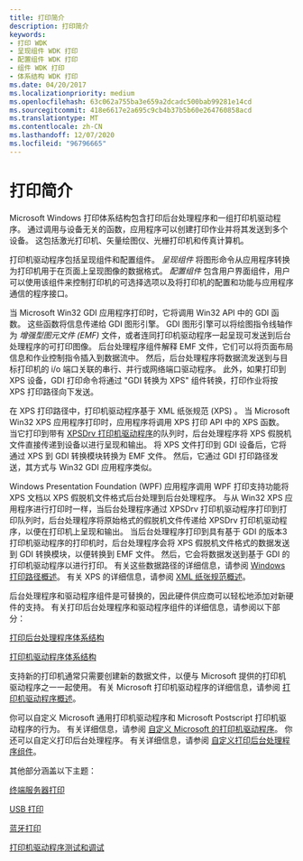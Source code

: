 ```yaml
---
title: 打印简介
description: 打印简介
keywords:
- 打印 WDK
- 呈现组件 WDK 打印
- 配置组件 WDK 打印
- 组件 WDK 打印
- 体系结构 WDK 打印
ms.date: 04/20/2017
ms.localizationpriority: medium
ms.openlocfilehash: 63c062a755ba3e659a2dcadc500bab99281e14cd
ms.sourcegitcommit: 418e6617e2a695c9cb4b37b5b60e264760858acd
ms.translationtype: MT
ms.contentlocale: zh-CN
ms.lasthandoff: 12/07/2020
ms.locfileid: "96796665"
---
```

# <a name="introduction-to-printing"></a>打印简介

Microsoft Windows 打印体系结构包含打印后台处理程序和一组打印机驱动程序。 通过调用与设备无关的函数，应用程序可以创建打印作业并将其发送到多个设备。 这包括激光打印机、矢量绘图仪、光栅打印机和传真计算机。

打印机驱动程序包括呈现组件和配置组件。 *呈现组件* 将图形命令从应用程序转换为打印机用于在页面上呈现图像的数据格式。 *配置组件* 包含用户界面组件，用户可以使用该组件来控制打印机的可选择选项以及将打印机的配置和功能与应用程序通信的程序接口。

当 Microsoft Win32 GDI 应用程序打印时，它将调用 Win32 API 中的 GDI 函数。 这些函数将信息传递给 GDI 图形引擎。 GDI 图形引擎可以将绘图指令线轴作为 *增强型图元文件 (EMF)* 文件，或者连同打印机驱动程序一起呈现可发送到后台处理程序的可打印图像。 后台处理程序组件解释 EMF 文件，它们可以将页面布局信息和作业控制指令插入到数据流中。 然后，后台处理程序将数据流发送到与目标打印机的 i/o 端口关联的串行、并行或网络端口驱动程序。 此外，如果打印到 XPS 设备，GDI 打印命令将通过 "GDI 转换为 XPS" 组件转换，打印作业将按 XPS 打印路径向下发送。

在 XPS 打印路径中，打印机驱动程序基于 XML 纸张规范 (XPS) 。 当 Microsoft Win32 XPS 应用程序打印时，应用程序将调用 XPS 打印 API 中的 XPS 函数。 当它打印到带有 [XPSDrv 打印机驱动程序](xpsdrv-printer-drivers.md)的队列时，后台处理程序将 XPS 假脱机文件直接传递到设备以进行呈现和输出。 将 XPS 文件打印到 GDI 设备后，它将通过 XPS 到 GDI 转换模块转换为 EMF 文件。 然后，它通过 GDI 打印路径发送，其方式与 Win32 GDI 应用程序类似。

Windows Presentation Foundation (WPF) 应用程序调用 WPF 打印支持功能将 XPS 文档以 XPS 假脱机文件格式后台处理到后台处理程序。 与从 Win32 XPS 应用程序进行打印时一样，当后台处理程序通过 XPSDrv 打印机驱动程序打印到打印队列时，后台处理程序将原始格式的假脱机文件传递给 XPSDrv 打印机驱动程序，以便在打印机上呈现和输出。 当后台处理程序打印到具有基于 GDI 的版本3打印机驱动程序的打印机时，后台处理程序会将 XPS 假脱机文件格式的数据发送到 GDI 转换模块，以便转换到 EMF 文件。 然后，它会将数据发送到基于 GDI 的打印机驱动程序以进行打印。 有关这些数据路径的详细信息，请参阅 [Windows 打印路径概述](windows-print-path-overview.md)。 有关 XPS 的详细信息，请参阅 [XML 纸张规范概述](/previous-versions/windows/hardware/design/dn641615(v=vs.85))。

后台处理程序和驱动程序组件是可替换的，因此硬件供应商可以轻松地添加对新硬件的支持。 有关打印后台处理程序和驱动程序组件的详细信息，请参阅以下部分：

[打印后台处理程序体系结构](print-spooler-architecture.md)

[打印机驱动程序体系结构](printer-driver-architecture.md)

支持新的打印机通常只需要创建新的数据文件，以便与 Microsoft 提供的打印机驱动程序之一一起使用。 有关 Microsoft 打印机驱动程序的详细信息，请参阅 [打印机驱动程序概述](printer-driver-overview.md)。

你可以自定义 Microsoft 通用打印机驱动程序和 Microsoft Postscript 打印机驱动程序的行为。 有关详细信息，请参阅 [自定义 Microsoft 的打印机驱动程序](customizing-microsoft-s-printer-drivers.md)。 你还可以自定义打印后台处理程序。 有关详细信息，请参阅 [自定义打印后台处理程序组件](print-spooler-components.md)。

其他部分涵盖以下主题：

[终端服务器打印](terminal-server-printing.md)

[USB 打印](usb-printing.md)

[蓝牙打印](bluetooth-printing.md)

[打印机驱动程序测试和调试](printer-driver-testing-and-debugging.md)
